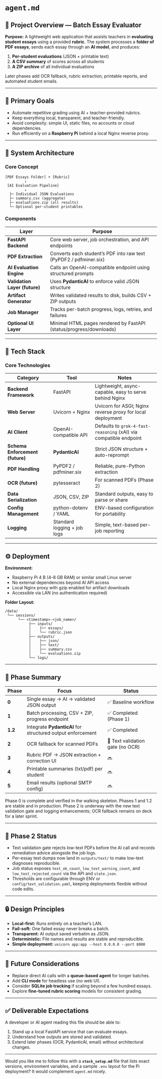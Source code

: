 # `agent.md`

## 🧠 Project Overview — Batch Essay Evaluator

**Purpose:**
A lightweight web application that assists teachers in **evaluating student essays** using a provided **rubric**.
The system processes a **folder of PDF essays**, sends each essay through an **AI model**, and produces:

1. **Per-student evaluations** (JSON + printable text)
2. **A CSV summary** of scores across all students
3. **A ZIP archive** of all individual evaluations

Later phases add OCR fallback, rubric extraction, printable reports, and automated student emails.

---

## 🎯 Primary Goals

* Automate repetitive grading using AI + teacher-provided rubrics.
* Keep everything local, transparent, and teacher-friendly.
* Avoid complexity: simple UI, static files, no accounts or cloud dependencies.
* Run efficiently on a **Raspberry Pi** behind a local Nginx reverse proxy.

---

## 🧩 System Architecture

### Core Concept

```
[PDF Essays Folder] + [Rubric] 
         ↓
 [AI Evaluation Pipeline]
         ↓
  ├─ Individual JSON Evaluations
  ├─ summary.csv (aggregate)
  ├─ evaluations.zip (all results)
  └─ Optional per-student printables
```

### Components

| Layer                         | Purpose                                                            |
| ----------------------------- | ------------------------------------------------------------------ |
| **FastAPI Backend**           | Core web server, job orchestration, and API endpoints              |
| **PDF Extraction**            | Converts each student’s PDF into raw text (PyPDF2 / pdfminer.six)  |
| **AI Evaluation Engine**      | Calls an OpenAI-compatible endpoint using structured prompts       |
| **Validation Layer (future)** | Uses **PydanticAI** to enforce valid JSON structure                |
| **Artifact Generator**        | Writes validated results to disk, builds CSV + ZIP outputs         |
| **Job Manager**               | Tracks per-batch progress, logs, retries, and failures             |
| **Optional UI Layer**         | Minimal HTML pages rendered by FastAPI (status/progress/downloads) |

---

## 🧱 Tech Stack

### Core Technologies

| Category                        | Tool                        | Notes                                                      |
| ------------------------------- | --------------------------- | ---------------------------------------------------------- |
| **Backend Framework**           | FastAPI                     | Lightweight, async-capable, easy to serve behind Nginx     |
| **Web Server**                  | Uvicorn + Nginx             | Uvicorn for ASGI; Nginx reverse proxy for local deployment |
| **AI Client**                   | OpenAI-compatible API       | Defaults to `grok-4-fast-reasoning` (xAI) via compatible endpoint |
| **Schema Enforcement (future)** | **PydanticAI**              | Strict JSON structure + auto-reprompt                      |
| **PDF Handling**                | PyPDF2 / pdfminer.six       | Reliable, pure-Python extraction                           |
| **OCR (future)**                | pytesseract                 | For scanned PDFs (Phase 2)                                 |
| **Data Serialization**          | JSON, CSV, ZIP              | Standard outputs, easy to parse or share                   |
| **Config Management**           | python-dotenv / YAML        | ENV-based configuration for portability                    |
| **Logging**                     | Standard logging + job logs | Simple, text-based per-job reporting                       |

---

## ⚙️ Deployment

**Environment:**

* Raspberry Pi 4 B (4–8 GB RAM) or similar small Linux server
* No external dependencies beyond AI API access
* Local Nginx proxy with gzip enabled for artifact downloads
* Accessible via LAN (no authentication required)

**Folder Layout:**

```
/data/
 └── sessions/
      └── <timestamp>-<job_name>/
           ├── inputs/
           │    ├── essays/
           │    └── rubric.json
           ├── outputs/
           │    ├── json/
           │    ├── text/
           │    ├── summary.csv
           │    └── evaluations.zip
           └── logs/
```

---

## 🚀 Phase Summary

| Phase   | Focus                                                      | Status              |
| ------- | ---------------------------------------------------------- | ------------------- |
| **0**   | Single essay → AI → validated JSON output                  | ✅ Baseline workflow |
| **1**   | Batch processing, CSV + ZIP, progress endpoint             | ✅ Completed (Phase 1) |
| **1.2** | Integrate **PydanticAI** for structured output enforcement | ✅ Completed |
| **2**   | OCR fallback for scanned PDFs                              | 🚧 Text validation gate (no OCR) |
| **3**   | Rubric PDF → JSON extraction + correction UI               | 🔜                  |
| **4**   | Printable summaries (txt/pdf) per student                  | 🔜                  |
| **5**   | Email results (optional SMTP config)                       | 🔜                  |

Phase 0 is complete and verified in the walking skeleton. Phases 1 and 1.2 are stable and in production. Phase 2 is underway with the new text validation gate and logging enhancements; OCR fallback remains on deck for a later sprint.

---

## 📝 Phase 2 Status

- Text validation gate rejects low-text PDFs before the AI call and records remediation advice alongside the job logs.
- Per-essay text dumps now land in `outputs/text/` to make low-text diagnoses reproducible.
- Job status exposes `text_ok_count`, `low_text_warning_count`, and `low_text_rejected_count` via the API and `state.json`.
- Thresholds are configurable through ENV or `config/text_validation.yaml`, keeping deployments flexible without code edits.

---

## 🔒 Design Principles

* **Local-first:** Runs entirely on a teacher’s LAN.
* **Fail-soft:** One failed essay never breaks a batch.
* **Transparent:** AI output saved verbatim as JSON.
* **Deterministic:** File names and results are stable and reproducible.
* **Simple deployment:** `uvicorn app:app --host 0.0.0.0 --port 8000`

---

## 🧰 Future Considerations

* Replace direct AI calls with a **queue-based agent** for longer batches.
* Add **CLI mode** for headless use (no web UI).
* Consider **SQLite job tracking** if scaling beyond a few hundred essays.
* Explore **fine-tuned rubric scoring** models for consistent grading.

---

## ✅ Deliverable Expectations

A developer or AI agent reading this file should be able to:

1. Stand up a local FastAPI service that can evaluate essays.
2. Understand how outputs are stored and validated.
3. Extend later phases (OCR, PydanticAI, email) without architectural changes.

---

Would you like me to follow this with a **`stack_setup.md`** file that lists exact versions, environment variables, and a sample `.env` layout for the Pi deployment? It would complement `agent.md` nicely.
